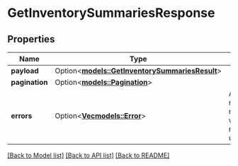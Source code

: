 # GetInventorySummariesResponse

## Properties

Name | Type | Description | Notes
------------ | ------------- | ------------- | -------------
**payload** | Option<[**models::GetInventorySummariesResult**](GetInventorySummariesResult.md)> |  | [optional]
**pagination** | Option<[**models::Pagination**](Pagination.md)> |  | [optional]
**errors** | Option<[**Vec<models::Error>**](Error.md)> | A list of error responses returned when a request is unsuccessful. | [optional]

[[Back to Model list]](../README.md#documentation-for-models) [[Back to API list]](../README.md#documentation-for-api-endpoints) [[Back to README]](../README.md)


